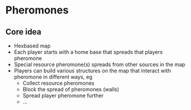 # Pheromones

## Core idea
- Hexbased map
- Each player starts with a home base that spreads that players pheromone
- Special resource pheromone(s) spreads from other sources in the map
- Players can build various structures on the map that interact with pheromone in different ways, eg
  * Collect resource pheromones
  * Block the spread of pheromones (walls)
  * Spread player pheromone further
  * ...
 
